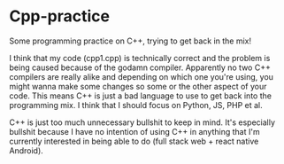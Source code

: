 # Cpp-practice
Some programming practice on C++, trying to get back in the mix!


I think that my code (cpp1.cpp) is technically correct and the problem is being caused because of the godamn compiler. Apparently no
two C++ compilers are really alike and depending on which one you're using, you might wanna make some changes so some or
the other aspect of your code. This means C++ is just a bad language to use to get back into the programming mix. I think
that I should focus on Python, JS, PHP et al. 

C++ is just too much unnecessary bullshit to keep in mind. It's especially bullshit because I have no intention of using C++ in anything that I'm currently interested in being able to do (full stack web + react native Android).
